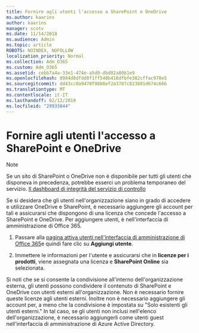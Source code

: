 ```yaml
---
title: Fornire agli utenti l'accesso a SharePoint e OneDrive
ms.author: kaarins
author: kaarins
manager: scotv
ms.date: 11/14/2018
ms.audience: Admin
ms.topic: article
ROBOTS: NOINDEX, NOFOLLOW
localization_priority: Normal
ms.collection: Adm_O365
ms.custom: Adm_O365
ms.assetid: cebb7a4a-33e1-474e-a5d0-dbd02a80b1e9
ms.openlocfilehash: 8984d8dfdd8f1ff540b418dfbfe382cffac978e5
ms.sourcegitcommit: dd43cc0a9470f98b8ef2a3787c823801d674c666
ms.translationtype: MT
ms.contentlocale: it-IT
ms.lasthandoff: 02/12/2019
ms.locfileid: "29933844"
---
```

# <a name="give-users-access-to-sharepoint-and-onedrive"></a>Fornire agli utenti l'accesso a SharePoint e OneDrive

> [!NOTE]
> Se un sito di SharePoint o OneDrive non è disponibile per tutti gli utenti che disponeva in precedenza, potrebbe esserci un problema temporaneo del servizio. [Il dashboard di integrità del servizio di controllo](https://portal.office.com/adminportal/home#/servicehealth)
  
Se si desidera che gli utenti nell'organizzazione siano in grado di accedere e utilizzare OneDrive e SharePoint, è necessario aggiungere gli account per tali e assicurarsi che dispongono di una licenza che concede l'accesso a SharePoint e OneDrive. Per aggiungere utenti, è nell'interfaccia di amministrazione di Office 365.
  
1. Passare alla [pagina attiva utenti nell'interfaccia di amministrazione di Office 365](https://portal.office.com/adminportal/home#/users)e quindi fare clic su **Aggiungi utente**.
    
2. Immettere le informazioni per l'utente e assicurarsi che in **licenze per i prodotti**, viene assegnata una licenza e **SharePoint Online** sia selezionata. 
    
Si noti che se si consente la condivisione all'interno dell'organizzazione esterna, gli utenti possono condividere il contenuto di SharePoint e OneDrive con utenti esterni all'organizzazione. Non è necessario fornire queste licenze agli utenti esterni. Inoltre non è necessario aggiungere gli account per, a meno che la condivisione è impostata su "Solo esistenti gli utenti esterni." In tal caso, se gli utenti non inclusi nell'elenco dell'organizzazione, è necessario aggiungerli come utenti guest nell'interfaccia di amministrazione di Azure Active Directory.
  

